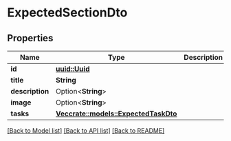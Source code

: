 # ExpectedSectionDto

## Properties

Name | Type | Description | Notes
------------ | ------------- | ------------- | -------------
**id** | [**uuid::Uuid**](uuid::Uuid.md) |  | 
**title** | **String** |  | 
**description** | Option<**String**> |  | [optional]
**image** | Option<**String**> |  | [optional]
**tasks** | [**Vec<crate::models::ExpectedTaskDto>**](ExpectedTaskDto.md) |  | 

[[Back to Model list]](../README.md#documentation-for-models) [[Back to API list]](../README.md#documentation-for-api-endpoints) [[Back to README]](../README.md)


